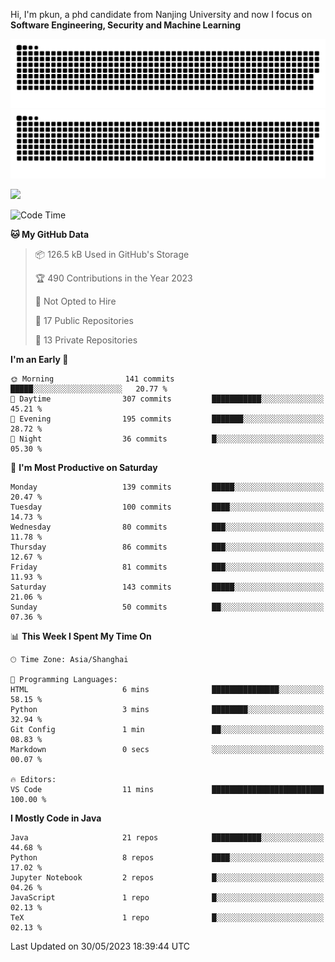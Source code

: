 Hi, I'm pkun, a phd candidate from Nanjing University and now I focus on **Software Engineering, Security and Machine Learning**

![GitHub Snake Light](https://github.com/pppppkun/pppppkun/blob/output/github-snake.svg#gh-light-mode-only)
![GitHub Snake dark](https://github.com/pppppkun/pppppkun/blob/output/github-snake-dark.svg#gh-dark-mode-only)

![](https://komarev.com/ghpvc/?username=pppppkun)
<!--START_SECTION:waka-->
![Code Time](http://img.shields.io/badge/Code%20Time-1%2C746%20hrs%2058%20mins-blue)

**🐱 My GitHub Data** 

> 📦 126.5 kB Used in GitHub's Storage 
 > 
> 🏆 490 Contributions in the Year 2023
 > 
> 🚫 Not Opted to Hire
 > 
> 📜 17 Public Repositories 
 > 
> 🔑 13 Private Repositories 
 > 
**I'm an Early 🐤** 

```text
🌞 Morning                141 commits         █████░░░░░░░░░░░░░░░░░░░░   20.77 % 
🌆 Daytime                307 commits         ███████████░░░░░░░░░░░░░░   45.21 % 
🌃 Evening                195 commits         ███████░░░░░░░░░░░░░░░░░░   28.72 % 
🌙 Night                  36 commits          █░░░░░░░░░░░░░░░░░░░░░░░░   05.30 % 
```
📅 **I'm Most Productive on Saturday** 

```text
Monday                   139 commits         █████░░░░░░░░░░░░░░░░░░░░   20.47 % 
Tuesday                  100 commits         ████░░░░░░░░░░░░░░░░░░░░░   14.73 % 
Wednesday                80 commits          ███░░░░░░░░░░░░░░░░░░░░░░   11.78 % 
Thursday                 86 commits          ███░░░░░░░░░░░░░░░░░░░░░░   12.67 % 
Friday                   81 commits          ███░░░░░░░░░░░░░░░░░░░░░░   11.93 % 
Saturday                 143 commits         █████░░░░░░░░░░░░░░░░░░░░   21.06 % 
Sunday                   50 commits          ██░░░░░░░░░░░░░░░░░░░░░░░   07.36 % 
```


📊 **This Week I Spent My Time On** 

```text
🕑︎ Time Zone: Asia/Shanghai

💬 Programming Languages: 
HTML                     6 mins              ███████████████░░░░░░░░░░   58.15 % 
Python                   3 mins              ████████░░░░░░░░░░░░░░░░░   32.94 % 
Git Config               1 min               ██░░░░░░░░░░░░░░░░░░░░░░░   08.83 % 
Markdown                 0 secs              ░░░░░░░░░░░░░░░░░░░░░░░░░   00.07 % 

🔥 Editors: 
VS Code                  11 mins             █████████████████████████   100.00 % 
```

**I Mostly Code in Java** 

```text
Java                     21 repos            ███████████░░░░░░░░░░░░░░   44.68 % 
Python                   8 repos             ████░░░░░░░░░░░░░░░░░░░░░   17.02 % 
Jupyter Notebook         2 repos             █░░░░░░░░░░░░░░░░░░░░░░░░   04.26 % 
JavaScript               1 repo              █░░░░░░░░░░░░░░░░░░░░░░░░   02.13 % 
TeX                      1 repo              █░░░░░░░░░░░░░░░░░░░░░░░░   02.13 % 
```




 Last Updated on 30/05/2023 18:39:44 UTC
<!--END_SECTION:waka-->
